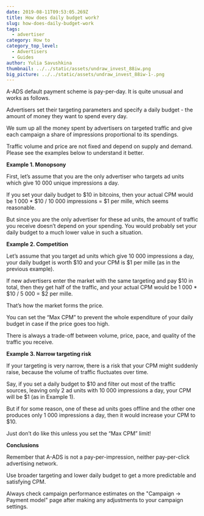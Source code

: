 ```yaml
---
date: 2019-08-11T09:53:05.269Z
title: How does daily budget work?
slug: how-does-daily-budget-work
tags:
  - advertiser
category: How to
category_top_level:
  - Advertisers
  - Guides
author: Yulia Savushkina
thumbnail: ../../static/assets/undraw_invest_88iw.png
big_picture: ../../static/assets/undraw_invest_88iw-1-.png
---
```

A-ADS default payment scheme is pay-per-day. It is quite unusual and works as follows.



Advertisers set their targeting parameters and specify a daily budget - the amount of money they want to spend every day.



We sum up all the money spent by advertisers on targeted traffic and give each campaign a share of impressions proportional to its spendings.



Traffic volume and price are not fixed and depend on supply and demand. Please see the examples below to understand it better.



**Example 1. Monopsony**



First, let’s assume that you are the only advertiser who targets ad units which give 10 000 unique impressions a day.



If you set your daily budget to $10 in bitcoins, then your actual CPM would be 1 000 * $10 / 10 000 impressions = $1 per mille, which seems reasonable.



But since you are the only advertiser for these ad units, the amount of traffic you receive doesn’t depend on your spending. You would probably set your daily budget to a much lower value in such a situation.



**Example 2. Competition**



Let’s assume that you target ad units which give 10 000 impressions a day, your daily budget is worth $10 and your CPM is $1 per mille (as in the previous example).



If new advertisers enter the market with the same targeting and pay $10 in total, then they get half of the traffic, and your actual CPM would be 1 000 * $10 / 5 000 = $2 per mille.



That’s how the market forms the price.



You can set the “Max CPM” to prevent the whole expenditure of your daily budget in case if the price goes too high.



There is always a trade-off between volume, price, pace, and quality of the traffic you receive.



**Example 3. Narrow targeting risk**



If your targeting is very narrow, there is a risk that your CPM might suddenly raise, because the volume of traffic fluctuates over time.



Say, if you set a daily budget to $10 and filter out most of the traffic sources, leaving only 2 ad units with 10 000 impressions a day, your CPM will be $1 (as in Example 1).



But if for some reason, one of these ad units goes offline and the other one produces only 1 000 impressions a day, then it would increase your CPM to $10.



Just don’t do like this unless you set the “Max CPM” limit!



**Conclusions**



Remember that A-ADS is not a pay-per-impression, neither pay-per-click advertising network.



Use broader targeting and lower daily budget to get a more predictable and satisfying CPM.



Always check campaign performance estimates on the "Campaign -> Payment model" page after making any adjustments to your campaign settings.
